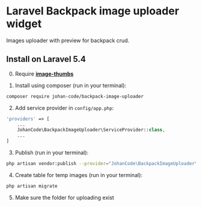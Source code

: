 # Laravel Backpack image uploader widget

Images uploader with preview for backpack crud.


## Install on Laravel 5.4

0) Require **[image-thumbs](https://github.com/johangit/image-thumbs)** 

1) Install using composer (run in your terminal):

```bash
composer require johan-code/backpack-image-uploader
```

2) Add service provider in `config/app.php`:

```php
'providers' => [
    ...
    JohanCode\BackpackImageUploader\ServiceProvider::class,
    ...
]
```

3) Publish (run in your terminal):

```bash
php artisan vendor:publish --provider="JohanCode\BackpackImageUploader\ServiceProvider"
```

4) Create table for temp images (run in your terminal):
 ```bash
 php artisan migrate
 ```
 
5) Make sure the folder for uploading exist